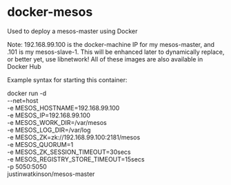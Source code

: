 # docker-mesos
Used to deploy a mesos-master using Docker

Note:  192.168.99.100 is the docker-machine IP for my mesos-master, and .101 is my mesos-slave-1.  This will be enhanced later to dynamically replace, or better yet, use libnetwork!  All of these images are also available in Docker Hub

Example syntax for starting this container:

docker run -d \
--net=host \
-e MESOS_HOSTNAME=192.168.99.100 \
-e MESOS_IP=192.168.99.100 \
-e MESOS_WORK_DIR=/var/mesos \
-e MESOS_LOG_DIR=/var/log \
-e MESOS_ZK=zk://192.168.99.100:2181/mesos \
-e MESOS_QUORUM=1 \
-e MESOS_ZK_SESSION_TIMEOUT=30secs \
-e MESOS_REGISTRY_STORE_TIMEOUT=15secs \
-p 5050:5050 \
justinwatkinson/mesos-master
